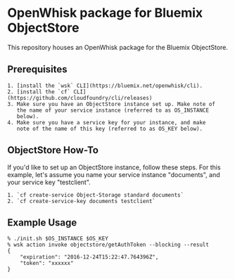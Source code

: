 # OpenWhisk package for Bluemix ObjectStore

This repository houses an OpenWhisk package for the Bluemix ObjectStore.

## Prerequisites

	1. [install the `wsk` CLI](https://bluemix.net/openwhisk/cli). 
	2. [install the `cf` CLI](https://github.com/cloudfoundry/cli/releases)
	3. Make sure you have an ObjectStore instance set up. Make note of
       the name of your service instance (referred to as OS_INSTANCE
       below).
	4. Make sure you have a service key for your instance, and make
       note of the name of this key (referred to as OS_KEY below).

## ObjectStore How-To
  
If you'd like to set up an ObjectStore instance, follow these
steps. For this example, let's assume you name your service instance
"documents", and your service key "testclient".

	1. `cf create-service Object-Storage standard documents`
	2. `cf create-service-key documents testclient`
	
## Example Usage

```
% ./init.sh $OS_INSTANCE $OS_KEY
% wsk action invoke objectstore/getAuthToken --blocking --result
{
    "expiration": "2016-12-24T15:22:47.764396Z",
    "token": "xxxxxx"
}
```
